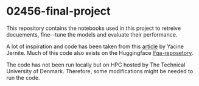 # 02456-final-project

This repository contains the notebooks used in this project to retreive docuements, fine--tune the models and evaluate their performance. 


A lot of inspiration and code has been taken from this [article](https://yjernite.github.io/lfqa.html) by Yacine Jernite. Much of this code also exists on the Huggingface [lfqa-reposetory](https://github.com/huggingface/notebooks/tree/main/longform-qa).  

The code has not been run locally but on HPC hosted by The Technical University of Denmark. Therefore, some modifications might be needed to run the code. 
